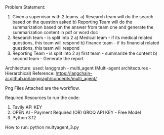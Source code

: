 Problem Statement:
1) Given a supervisor with 2 teams.
     a) Research team will do the search based on the question asked
     b) Reporting Team will do the summarization based on the answer from team one and generate the summarization content in pdf or word doc
2) Research team  - is split into 2
     a) Medical team - if its medical related questions, this team will respond
     b) finance team - if its financial related questions, this team will respond
3) Reporting Team - is split into 2
     a) first team - summarize the content
     b) second team - Generate the report

 Architecture:
   used:  langgraph - multi_agent (Multi-agent architectures -Hierarchical)
   Reference: https://langchain-ai.github.io/langgraph/concepts/multi_agent/

Png Files Attached are the workflow.

Required Resources to run the code:

1) Tavily API KEY
2) OPEN AI - Payment Required (OR) GROQ API KEY - Free Model
3) Python 3.12

How to run:
python multyagent_3.py




